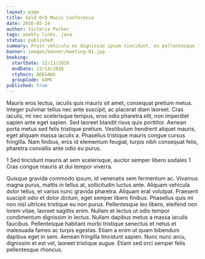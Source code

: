 ```yaml
---
layout: page
title: Gold Orb Music Conference
date: 2016-05-24
author: Victoria Parker
tags: weekly links, java
status: published
summary: Proin vehicula ex dignissim ipsum tincidunt, eu pellentesque turpis finibus.
banner: images/banner/meeting-01.jpg
booking:
  startDate: 12/13/2016
  endDate: 12/14/2016
  ctyhocn: ADEGAHX
  groupCode: GOMC
published: true
---
```

Mauris eros lectus, iaculis quis mauris sit amet, consequat pretium metus. Integer pulvinar tellus nec ante suscipit, ac placerat diam laoreet. Cras iaculis, mi nec scelerisque tempus, eros odio pharetra elit, non imperdiet sapien ante eget sapien. Sed laoreet blandit risus quis porttitor. Aenean porta metus sed felis tristique pretium. Vestibulum hendrerit aliquet mauris, eget aliquam massa iaculis a. Phasellus tristique mauris congue cursus fringilla. Nam finibus, eros id elementum feugiat, turpis nibh consequat felis, pharetra convallis ante odio eu purus.

1 Sed tincidunt mauris at sem scelerisque, auctor semper libero sodales
1 Cras congue mauris at dui tempor viverra.

Quisque gravida commodo ipsum, id venenatis sem fermentum ac. Vivamus magna purus, mattis in tellus at, sollicitudin luctus ante. Aliquam vehicula dolor tellus, et varius nunc gravida pharetra. Aliquam erat volutpat. Praesent suscipit odio et dolor dictum, eget semper libero finibus. Phasellus quis mi non nisl ultrices tristique eu non purus. Pellentesque leo libero, eleifend non lorem vitae, laoreet sagittis enim. Nullam et lectus ut odio tempor condimentum dignissim in lectus. Nullam dapibus metus a massa iaculis faucibus. Pellentesque habitant morbi tristique senectus et netus et malesuada fames ac turpis egestas. Etiam a enim ut quam bibendum dapibus eget in sem. Aenean fringilla tincidunt sapien. Nunc nunc arcu, dignissim et est vel, laoreet tristique augue. Etiam sed orci semper felis pellentesque rhoncus.
